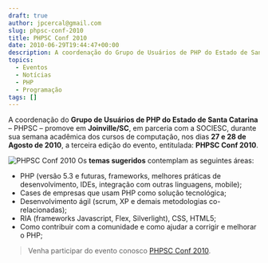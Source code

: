 ```yaml
---
draft: true
author: jpcercal@gmail.com
slug: phpsc-conf-2010
title: PHPSC Conf 2010
date: 2010-06-29T19:44:47+00:00
description: A coordenação do Grupo de Usuários de PHP do Estado de Santa Catarina – PHPSC – promove em Joinville/SC, em parceria com a SOCIESC, o PHPSC Conf 2010.
topics:
  - Eventos
  - Notícias
  - PHP
  - Programação
tags: []
---
```


A coordenação do **Grupo de Usuários de PHP do Estado de Santa Catarina** – PHPSC – promove em **Joinville/SC**, em parceria com a SOCIESC, durante sua semana acadêmica dos cursos de computação, nos dias **27 e 28 de Agosto de 2010**, a terceira edição do evento, entitulada: **PHPSC Conf 2010**.

![PHPSC Conf 2010](http://www.phpsc.com.br/wp-content/uploads/2010/06/phpsc-270x175_exp.png "PHPSC Conf 2010") Os **temas sugeridos** contemplam as seguintes áreas:

* PHP (versão 5.3 e futuras, frameworks, melhores práticas de desenvolvimento, IDEs, integração com outras linguagens, mobile);
* Cases de empresas que usam PHP como solução tecnológica;
* Desenvolvimento ágil (scrum, XP e demais metodologias co-relacionadas);
* RIA (frameworks Javascript, Flex, Silverlight), CSS, HTML5;
* Como contribuir com a comunidade e como ajudar a corrigir e melhorar o PHP;

> Venha participar do evento conosco [PHPSC Conf 2010](http://www.phpsc.com.br/).

